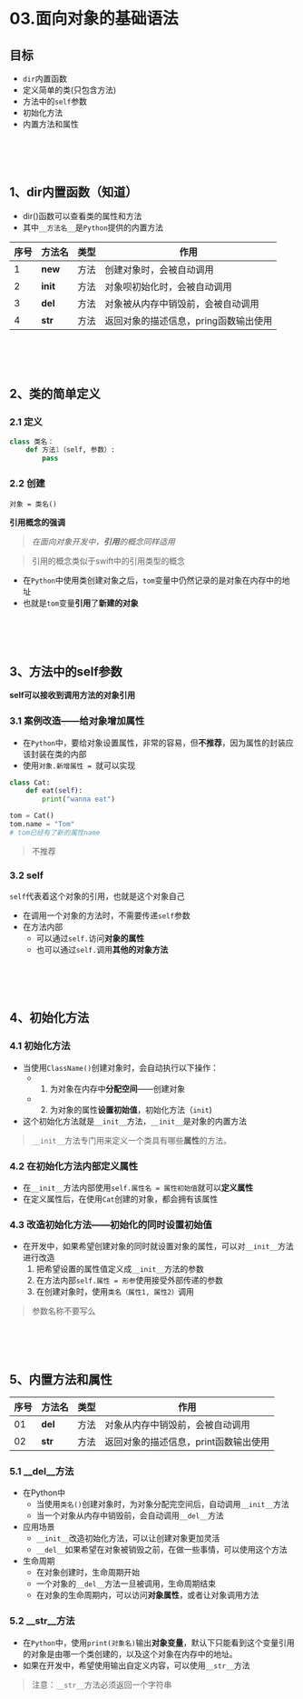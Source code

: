 # 03.面向对象的基础语法

## 目标
- `dir`内置函数
- 定义简单的类(只包含方法)
- 方法中的`self`参数
- 初始化方法
- 内置方法和属性

<br/>
<br/>
<br/>

## 1、dir内置函数（知道）
- dir()函数可以查看类的属性和方法
- 其中`__方法名__`是`Python`提供的内置方法

序号|方法名|类型|作用
---|---|---|---
1|__new__|方法|创建对象时，会被自动调用
2|__init__|方法|对象呗初始化时，会被自动调用
3|__del__|方法|对象被从内存中销毁前，会被自动调用
4|__str__|方法|返回对象的描述信息，pring函数输出使用

<br/>
<br/>
<br/>

## 2、类的简单定义
### 2.1 定义
```python
class 类名：
    def 方法1（self, 参数）:
        pass
```
### 2.2 创建
```
对象 = 类名()
```

**引用概念的强调**
> *在面向对象开发中，**引用**的概念同样适用*

> 引用的概念类似于swift中的引用类型的概念
- 在`Python`中使用类创建对象之后，`tom`变量中仍然记录的是对象在内存中的地址
- 也就是`tom`变量**引用**了**新建的对象**

<br/>
<br/>
<br/>

## 3、方法中的self参数

**self可以接收到调用方法的对象引用**

### 3.1 案例改造——给对象增加属性
- 在`Python`中，要给对象设置属性，非常的容易，但**不推荐**，因为属性的封装应该封装在类的内部
- 使用`对象.新增属性 = `就可以实现
```python
class Cat:
    def eat(self):
        print("wanna eat")

tom = Cat()
tom.name = "Tom"
# tom已经有了新的属性name
```
> 不推荐

### 3.2 self
`self`代表着这个对象的引用，也就是这个对象自己
- 在调用一个对象的方法时，不需要传递`self`参数
- 在方法内部
    - 可以通过`self.`访问**对象的属性**
    - 也可以通过`self.`调用**其他的对象方法**

<br/>
<br/>
<br/>

## 4、初始化方法

### 4.1 初始化方法
- 当使用`ClassName()`创建对象时，会自动执行以下操作：
    - 1. 为对象在内存中**分配空间**——创建对象
    - 2. 为对象的属性**设置初始值**，初始化方法（`init`)
- 这个初始化方法就是`__init__`方法，`__init__`是对象的内置方法
> `__init__`方法专门用来定义一个类具有哪些**属性**的方法。

### 4.2 在初始化方法内部定义属性
- 在`__init__`方法内部使用`self.属性名 = 属性初始值`就可以**定义属性**
- 在定义属性后，在使用`Cat`创建的对象，都会拥有该属性

### 4.3 改造初始化方法——初始化的同时设置初始值
- 在开发中，如果希望创建对象的同时就设置对象的属性，可以对`__init__`方法进行改造
    1. 把希望设置的属性值定义成`__init__`方法的参数
    2. 在方法内部`self.属性 = 形参`使用接受外部传递的参数
    3. 在创建对象时，使用`类名（属性1, 属性2）`调用
> 参数名称不要写么

<br/>
<br/>
<br/>

## 5、内置方法和属性
序号|方法名|类型|作用
---|---|---|---
01|__del__|方法|对象从内存中销毁前，会被自动调用
02|__str__|方法|返回对象的描述信息，print函数输出使用

### 5.1 __del__方法
- 在Python中
    - 当使用`类名()`创建对象时，为对象分配完空间后，自动调用`__init__`方法
    - 当一个对象从内存中销毁前，会自动调用`__del__`方法
- 应用场景
    - `__init__`改造初始化方法，可以让创建对象更加灵活
    - `__del__`如果希望在对象被销毁之前，在做一些事情，可以使用这个方法
- 生命周期
    - 在对象创建时，生命周期开始
    - 一个对象的`__del__`方法一旦被调用，生命周期结束
    - 在对象的生命周期内，可以访问**对象属性**，或者让对象调用方法

### 5.2 __str__方法
- 在`Python`中，使用`print(对象名)`输出**对象变量**，默认下只能看到这个变量引用的对象是由哪一个类创建的，以及这个对象在内存中的地址。
- 如果在开发中，希望使用输出自定义内容，可以使用`__str__`方法
> 注意：`__str__`方法必须返回一个字符串
